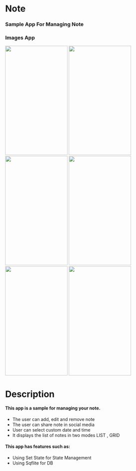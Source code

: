 # Note
### Sample App For Managing Note

### Images App
<p float="left">
<img src="https://github.com/fseyedsafar/Note/assets/54942560/2faaa331-223d-4554-8151-aa1bf588fddc.jpg"
width="200" height="350">
<img src="https://github.com/fseyedsafar/Note/assets/54942560/7c2568a8-06fc-452c-a862-1c5bdf2753a5.jpg"
width="200" height="350">
<img src="https://github.com/fseyedsafar/Note/assets/54942560/abd9d856-778e-4def-b72f-d05b09fd3674.jpg"
width="200" height="350">
<img src="https://github.com/fseyedsafar/Note/assets/54942560/3c25ac19-d9c2-41d8-af63-a9542145dc9a.jpg"
width="200" height="350">
<img src="https://github.com/fseyedsafar/Note/assets/54942560/c944e2e9-dc59-4533-a9be-f6b349cbcb16.jpg"
width="200" height="350">
<img src="https://github.com/fseyedsafar/Note/assets/54942560/752fc131-2ca5-4afd-8f89-f47ad8fcbf96.jpg"
width="200" height="350">
</p>

# Description
#### This app is a sample for managing your note.
- The user can add, edit and remove note
- The user can share note in social media
- User can select custom date and time
- It displays the list of notes in two modes LIST , GRID
#### This app has features such as:
- Using Set State for State Management
- Using Sqflite for DB
